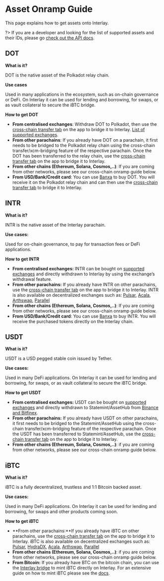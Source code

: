 # Asset Onramp Guide

This page explains how to get assets onto Interlay.

?> If you are a developer and looking for the list of supported assets and their IDs, please go [check out the API docs](https://docs.interlay.io/#/developers/api).


## DOT

**What is it?** 

DOT is the native asset of the Polkadot relay chain.

**Use cases** 

Used in many applications in the ecosystem, such as on-chain governance or DeFi. On Interlay it can be used for lending and borrowing, for swaps, or as vault collateral to secure the iBTC bridge.

**How to get DOT**

* **From centralised exchanges**: Withdraw DOT to Polkadot, then use the [cross-chain transfer tab](https://app.interlay.io/transfer) on the app to bridge it to Interlay. [List of supported exchanges](https://coinmarketcap.com/currencies/polkadot-new/markets/).
* **From other parachains**: If you already have DOT on a parachain, it first needs to be bridged to the Polkadot relay chain using the cross-chain transfer/xcm-bridging feature of the respective parachain. Once the DOT has been transferred to the relay chain, use the [cross-chain transfer tab](https://app.interlay.io/transfer) on the app to bridge it to Interlay. 
* **From other chains (Ethereum, Solana, Cosmos,..)**: If you are coming from other networks, please see our cross-chain onramp guide below.
* **From USD/Bank/Credit card**: You can use [Banxa](https://talisman.banxa.com/?coinType=DOT&fiatType=EUR) to buy DOT. You will receive it on the Polkadot relay chain and can then use the [cross-chain transfer tab](https://app.interlay.io/transfer) to bridge it to Interlay.


## INTR

**What is it?**

INTR is the native asset of the Interlay parachain.

**Use cases:** 

Used for on-chain governance, to pay for transaction fees or DeFi applications. 

**How to get INTR**

* **From centralised exchanges:** INTR can be bought on [supported exchanges](https://coinmarketcap.com/currencies/interlay-intr/markets/) and directly withdrawn to Interlay by using the exchange’s withdrawal feature.
* **From other parachains:** If you already have INTR on other parachains, use the [cross-chain transfer tab](https://app.interlay.io/transfer) on the app to bridge it to Interlay. INTR is also available on decentralized exchanges such as: [Pulsar](https://app.stellaswap.com/exchange/swap), [Acala](https://apps.acala.network/swap), [Arthswap](https://app.arthswap.org/#/swap), [Parallel](https://app.parallel.fi/swap)
* **From other chains (Ethereum, Solana, Cosmos,..)**: If you are coming from other networks, please see our cross-chain onramp guide below.
* **From USD/Bank/Credit card**: You can use [Banxa](https://talisman.banxa.com/?coinType=DOT&fiatType=EUR) to buy INTR. You will receive the purchased tokens directly on the Interlay chain.


## USDT

**What is it?**

USDT is a USD pegged stable coin issued by Tether.

**Use cases:** 

Used in many DeFi applications. On Interlay it can be used for lending and borrowing, for swaps, or as vault collateral to secure the iBTC bridge.

**How to get USDT**



* **From centralised exchanges:** USDT can be bought on [supported exchanges](https://coinmarketcap.com/currencies/tether/markets/) and directly withdrawn to Statemint/AssetHub from [Binance and Bitfinex](https://support.polkadot.network/support/solutions/articles/65000181634-how-to-withdraw-usdt-from-bitfinex-on-statemine).
* **From other parachains:** If you already have USDT on other parachains, it first needs to be bridged to the Statemint/AssetHub using the cross-chain transfer/xcm-bridging feature of the respective parachain. Once the USDT has been transferred to Statemint/AssetHub, use the [cross-chain transfer tab](https://app.interlay.io/transfer) on the app to bridge it to Interlay. 
* **From other chains (Ethereum, Solana, Cosmos,..)**: if you are coming from other networks, please see our cross-chain onramp guide below.


## iBTC

**What is it?**

iBTC is a fully decentralized, trustless and 1:1 Bitcoin backed asset.

**Use cases:** 

Used in many DeFi applications. On Interlay it can be used for lending and borrowing, for swaps and other products coming soon.

**How to get iBTC**



* **From other parachains:**If you already have iBTC on other parachains, use the [cross-chain transfer tab](https://app.interlay.io/transfer) on the app to bridge it to Interlay. iBTC is also available on decentralized exchanges such as: [Pulsar](https://app.stellaswap.com/exchange/swap), [HydraDX](https://app.hydradx.io/#/trade), [Acala](https://apps.acala.network/swap), [Arthswap](https://app.arthswap.org/#/swap), [Parallel](https://app.parallel.fi/swap)
* **From other chains (Ethereum, Solana, Cosmos,..)**: if you are coming from other networks, please see our cross-chain onramp guide below.
* **From Bitcoin:** If you already have BTC on the bitcoin chain, you can use the [Interlay bridge](https://app.interlay.io/bridge) to mint iBTC directly on Interlay. For an extensive guide on how to mint iBTC please see the [docs](https://docs.interlay.io/#/guides/bridge).